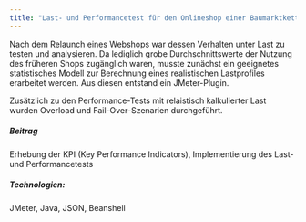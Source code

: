 ```yaml
---
title: "Last- und Performancetest für den Onlineshop einer Baumarktkette"
---
```


Nach dem Relaunch eines Webshops war dessen Verhalten unter Last zu testen und analysieren. Da lediglich grobe Durchschnittswerte 
der Nutzung des früheren Shops zugänglich waren, musste zunächst ein geeignetes statistisches Modell zur Berechnung eines realistischen Lastprofiles erarbeitet werden.
Aus diesen entstand ein JMeter-Plugin.

Zusätzlich zu den Performance-Tests mit relaistisch kalkulierter Last wurden Overload und Fail-Over-Szenarien durchgeführt.

##### Beitrag
Erhebung der KPI (Key Performance Indicators), Implementierung des Last- und Performancetests

##### Technologien:
JMeter, Java, JSON, Beanshell
